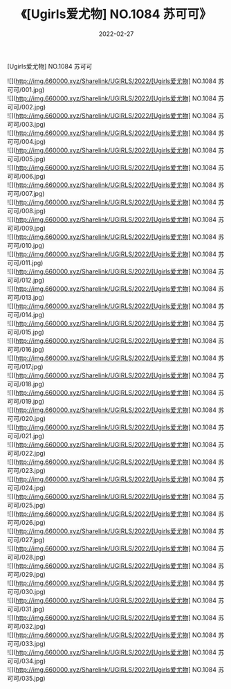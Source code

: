 ﻿---
layout: post
title:  《[Ugirls爱尤物] NO.1084 苏可可》
date:   2022-02-27
img: http://img.660000.xyz/Sharelink/UGIRLS/2022/[Ugirls爱尤物] NO.1084 苏可可/000.jpg
categories: [美女, 清纯, 唯美]
---

[Ugirls爱尤物] NO.1084 苏可可

 ![](http://img.660000.xyz/Sharelink/UGIRLS/2022/[Ugirls爱尤物] NO.1084 苏可可/001.jpg) <br>![](http://img.660000.xyz/Sharelink/UGIRLS/2022/[Ugirls爱尤物] NO.1084 苏可可/002.jpg) <br>![](http://img.660000.xyz/Sharelink/UGIRLS/2022/[Ugirls爱尤物] NO.1084 苏可可/003.jpg) <br>![](http://img.660000.xyz/Sharelink/UGIRLS/2022/[Ugirls爱尤物] NO.1084 苏可可/004.jpg) <br>![](http://img.660000.xyz/Sharelink/UGIRLS/2022/[Ugirls爱尤物] NO.1084 苏可可/005.jpg) <br>![](http://img.660000.xyz/Sharelink/UGIRLS/2022/[Ugirls爱尤物] NO.1084 苏可可/006.jpg) <br>![](http://img.660000.xyz/Sharelink/UGIRLS/2022/[Ugirls爱尤物] NO.1084 苏可可/007.jpg) <br>![](http://img.660000.xyz/Sharelink/UGIRLS/2022/[Ugirls爱尤物] NO.1084 苏可可/008.jpg) <br>![](http://img.660000.xyz/Sharelink/UGIRLS/2022/[Ugirls爱尤物] NO.1084 苏可可/009.jpg) <br>![](http://img.660000.xyz/Sharelink/UGIRLS/2022/[Ugirls爱尤物] NO.1084 苏可可/010.jpg) <br>![](http://img.660000.xyz/Sharelink/UGIRLS/2022/[Ugirls爱尤物] NO.1084 苏可可/011.jpg) <br>![](http://img.660000.xyz/Sharelink/UGIRLS/2022/[Ugirls爱尤物] NO.1084 苏可可/012.jpg) <br>![](http://img.660000.xyz/Sharelink/UGIRLS/2022/[Ugirls爱尤物] NO.1084 苏可可/013.jpg) <br>![](http://img.660000.xyz/Sharelink/UGIRLS/2022/[Ugirls爱尤物] NO.1084 苏可可/014.jpg) <br>![](http://img.660000.xyz/Sharelink/UGIRLS/2022/[Ugirls爱尤物] NO.1084 苏可可/015.jpg) <br>![](http://img.660000.xyz/Sharelink/UGIRLS/2022/[Ugirls爱尤物] NO.1084 苏可可/016.jpg) <br>![](http://img.660000.xyz/Sharelink/UGIRLS/2022/[Ugirls爱尤物] NO.1084 苏可可/017.jpg) <br>![](http://img.660000.xyz/Sharelink/UGIRLS/2022/[Ugirls爱尤物] NO.1084 苏可可/018.jpg) <br>![](http://img.660000.xyz/Sharelink/UGIRLS/2022/[Ugirls爱尤物] NO.1084 苏可可/019.jpg) <br>![](http://img.660000.xyz/Sharelink/UGIRLS/2022/[Ugirls爱尤物] NO.1084 苏可可/020.jpg) <br>![](http://img.660000.xyz/Sharelink/UGIRLS/2022/[Ugirls爱尤物] NO.1084 苏可可/021.jpg) <br>![](http://img.660000.xyz/Sharelink/UGIRLS/2022/[Ugirls爱尤物] NO.1084 苏可可/022.jpg) <br>![](http://img.660000.xyz/Sharelink/UGIRLS/2022/[Ugirls爱尤物] NO.1084 苏可可/023.jpg) <br>![](http://img.660000.xyz/Sharelink/UGIRLS/2022/[Ugirls爱尤物] NO.1084 苏可可/024.jpg) <br>![](http://img.660000.xyz/Sharelink/UGIRLS/2022/[Ugirls爱尤物] NO.1084 苏可可/025.jpg) <br>![](http://img.660000.xyz/Sharelink/UGIRLS/2022/[Ugirls爱尤物] NO.1084 苏可可/026.jpg) <br>![](http://img.660000.xyz/Sharelink/UGIRLS/2022/[Ugirls爱尤物] NO.1084 苏可可/027.jpg) <br>![](http://img.660000.xyz/Sharelink/UGIRLS/2022/[Ugirls爱尤物] NO.1084 苏可可/028.jpg) <br>![](http://img.660000.xyz/Sharelink/UGIRLS/2022/[Ugirls爱尤物] NO.1084 苏可可/029.jpg) <br>![](http://img.660000.xyz/Sharelink/UGIRLS/2022/[Ugirls爱尤物] NO.1084 苏可可/030.jpg) <br>![](http://img.660000.xyz/Sharelink/UGIRLS/2022/[Ugirls爱尤物] NO.1084 苏可可/031.jpg) <br>![](http://img.660000.xyz/Sharelink/UGIRLS/2022/[Ugirls爱尤物] NO.1084 苏可可/032.jpg) <br>![](http://img.660000.xyz/Sharelink/UGIRLS/2022/[Ugirls爱尤物] NO.1084 苏可可/033.jpg) <br>![](http://img.660000.xyz/Sharelink/UGIRLS/2022/[Ugirls爱尤物] NO.1084 苏可可/034.jpg) <br>![](http://img.660000.xyz/Sharelink/UGIRLS/2022/[Ugirls爱尤物] NO.1084 苏可可/035.jpg) <br>